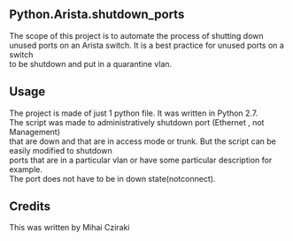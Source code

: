 <snippet>
  <content>

## Python.Arista.shutdown_ports

The scope of this project is to automate the process of shutting down 
<br>unused ports on an Arista switch. It is a best practice for unused ports on a switch
<br>to be shutdown and put in a quarantine vlan.
 

## Usage

The project is made of just 1 python file. It was written in Python 2.7.
<br>The script was made to administratively shutdown port (Ethernet , not Management)
<br>that are down and that are in access mode or trunk. But the script can be easily modified to shutdown
<br>ports that are in a particular vlan or have some particular description for example.
<br>The port does not have to be in down state(notconnect).
  
## Credits
This was written by Mihai Cziraki
</content>
</snippet>
